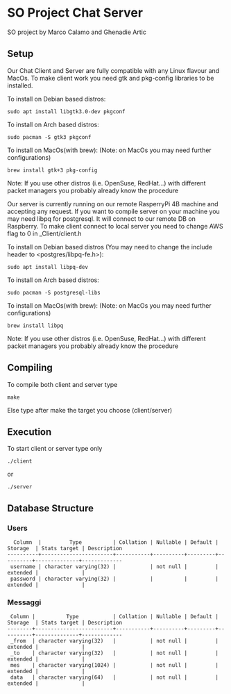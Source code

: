 # SO Project Chat Server
SO project by Marco Calamo and Ghenadie Artic
## Setup
Our Chat Client and Server are fully compatible with any Linux flavour and MacOs.
To make client work you need gtk and pkg-config libraries to be installed.

To install on Debian based distros:
```
sudo apt install libgtk3.0-dev pkgconf
```
To install on Arch based distros:
```
sudo pacman -S gtk3 pkgconf
```
To install on MacOs(with brew): (Note: on MacOs you may need further configurations)
```
brew install gtk+3 pkg-config
```
Note: If you use other distros (i.e. OpenSuse, RedHat...) with different packet managers you probably already know the procedure

Our server is currently running on our remote RasperryPi 4B machine and accepting any request.
If you want to compile server on your machine you may need libpq for postgresql. It will connect to our remote DB on Raspberry.
To make client connect to local server you need to change AWS flag to 0 in _Client/client.h

To install on Debian based distros (You may need to change the include header to <postgres/libpq-fe.h>):
```
sudo apt install libpq-dev
```
To install on Arch based distros:
```
sudo pacman -S postgresql-libs
```
To install on MacOs(with brew): (Note: on MacOs you may need further configurations)
```
brew install libpq
``` 
Note: If you use other distros (i.e. OpenSuse, RedHat...) with different packet managers you probably already know the procedure

## Compiling
To compile both client and server type
```
make
```
Else type after make the target you choose (client/server)
## Execution
To start client or server type only 
```
./client
```
or
```
./server
```

## Database Structure

### Users
```
  Column  |         Type          | Collation | Nullable | Default | Storage  | Stats target | Description 
----------+-----------------------+-----------+----------+---------+----------+--------------+-------------
 username | character varying(32) |           | not null |         | extended |              | 
 password | character varying(32) |           |          |         | extended |              | 
```


### Messaggi
```
 Column |          Type           | Collation | Nullable | Default | Storage  | Stats target | Description 
--------+-------------------------+-----------+----------+---------+----------+--------------+-------------
 _from  | character varying(32)   |           | not null |         | extended |              | 
 _to    | character varying(32)   |           | not null |         | extended |              | 
 mes    | character varying(1024) |           | not null |         | extended |              | 
 data   | character varying(64)   |           | not null |         | extended |              | 
 ```
 
